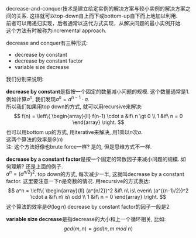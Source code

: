decrease-and-conquer技术是建立给定实例的解决方案与较小实例的解决方案之间的关系. 这样就可以top-down自上而下或bottom-up自下而上地加以利用.  
前者可以用递归实现，后者通常以迭代方式实现，从解决问题的最小实例开始.  
这个方法有时被称为incremental approach.

decrease and conquer有三种形式:
- decrease by constant
- decrease by constant factor
- variable size decrease

我们分别来说明:  

**decrease by constant**是指按一个固定的数量减小问题的规模. 这个数量通常是1.  
例如计算$a^n$, 我们发现$a^n = a^{n-1} \cdot a$.   
所以我们如果用top down的方式, 就可以用recursive来解决:  
$$
f(n) = \left\{
  \begin{array}{ll}
  f(n-1) \cdot a &if\ n \gt 0 \\
  1 &if\ n = 0
  \end{array}
\right.
$$ 
也可以用bottom up的方式, 用iterative来解决, 用1乘以$n$次$a$.  
这两个算法的效率是$\Theta(n)$  
注: 这个方法好像也brute force一样? 是的, 但是思维方式不一样.

**decrease by a constant factor**是按一个固定的常数因子来减小问题的规模. 如何理解? 还是上面的例子.  
$a^n = (a^{n/2})^2$. top down的方式, 每次减少一半, 这就叫decrease by a constant factor. 这里要注意一下n是奇数的情况. 用recursive的方式表达:
$$
a^n = \left\{
  \begin{array}{ll}
  (a^{n/2})^2 &if\ n\ is\ even\\
  (a^{(n-1)/2})^2 \cdot a &if\ n\ is\ odd \\
  1 &if\ n = 0
  \end{array}
\right.
$$ 
这个算法的效率是$\Theta(\log n)$
decrease by constant factor的因子一般是2

**variable size decrease**是指decrease的大小和上一个循环相关, 比如:
$$gcd(m, n) = gcd(n, m\ mod\ n)$$